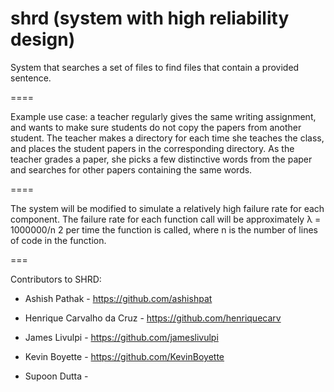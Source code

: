 shrd (system with high reliability design)
====

System that searches a set of files to find files that contain a provided sentence.

====

Example use case: a teacher regularly gives the same writing assignment, and wants
to make sure students do not copy the papers from another student. The teacher makes a
directory for each time she teaches the class, and places the student papers in the corresponding
directory. As the teacher grades a paper, she picks a few distinctive words from
the paper and searches for other papers containing the same words.

====

The system will be modified to simulate a relatively high failure rate
for each component. The failure rate for each function call will be approximately
λ = 1000000/n 2 per time the function is called, where n is the number of lines
of code in the function.

===

Contributors to SHRD:

+ Ashish Pathak - https://github.com/ashishpat

+ Henrique Carvalho da Cruz - https://github.com/henriquecarv

+ James Livulpi - https://github.com/jameslivulpi

+ Kevin Boyette - https://github.com/KevinBoyette

+ Supoon Dutta -
